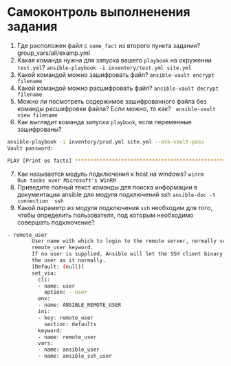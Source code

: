 # Самоконтроль выполненения задания

1. Где расположен файл с `some_fact` из второго пункта задания?  
group_vars/all/examp.yml  
2. Какая команда нужна для запуска вашего `playbook` на окружении `test.yml`?
`ansible-playbook -i inventory/test.yml site.yml`  
3. Какой командой можно зашифровать файл?
`ansible-vault encrypt filename`  
4. Какой командой можно расшифровать файл?
`ansible-vault decrypt filename`
5. Можно ли посмотреть содержимое зашифрованного файла без команды расшифровки файла? Если можно, то как?
` ansible-vault view filename`
6. Как выглядит команда запуска `playbook`, если переменные зашифрованы?
```bash
ansible-playbook -i inventory/prod.yml site.yml --ask-vault-pass
Vault password:

PLAY [Print os facts] *******************************************************************************
```
7. Как называется модуль подключения к host на windows?
`winrm                          Run tasks over Microsoft's WinRM`  
8. Приведите полный текст команды для поиска информации в документации ansible для модуля подключений ssh
`ansible-doc -t connection  ssh`
9. Какой параметр из модуля подключения `ssh` необходим для того, чтобы определить пользователя, под которым необходимо совершать подключение?
```bash
- remote_user
        User name with which to login to the remote server, normally set by the
        remote_user keyword.
        If no user is supplied, Ansible will let the SSH client binary choose
        the user as it normally.
        [Default: (null)]
        set_via:
          cli:
          - name: user
            option: --user
          env:
          - name: ANSIBLE_REMOTE_USER
          ini:
          - key: remote_user
            section: defaults
          keyword:
          - name: remote_user
          vars:
          - name: ansible_user
          - name: ansible_ssh_user
```
